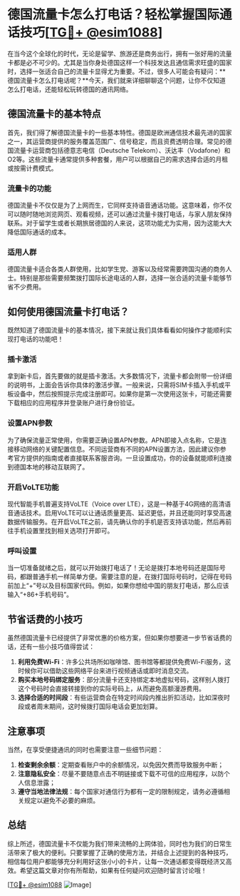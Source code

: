 # 德国流量卡怎么打电话？轻松掌握国际通话技巧[[TG💪+ @esim1088](https://t.me/s/esim1088)]

在当今这个全球化的时代，无论是留学、旅游还是商务出行，拥有一张好用的流量卡都是必不可少的。尤其是当你身处德国这样一个科技发达且通信需求旺盛的国家时，选择一张适合自己的流量卡显得尤为重要。不过，很多人可能会有疑问：**德国流量卡怎么打电话呢？**今天，我们就来详细聊聊这个问题，让你不仅知道怎么打电话，还能轻松玩转德国的通讯网络。

## 德国流量卡的基本特点

首先，我们得了解德国流量卡的一些基本特性。德国是欧洲通信技术最先进的国家之一，其运营商提供的服务覆盖范围广、信号稳定，而且资费透明合理。常见的德国流量卡运营商包括德意志电信（Deutsche Telekom）、沃达丰（Vodafone）和O2等。这些流量卡通常提供多种套餐，用户可以根据自己的需求选择合适的月租或按需计费模式。

### 流量卡的功能

德国流量卡不仅仅是为了上网而生，它同样支持语音通话功能。这意味着，你不仅可以随时随地浏览网页、观看视频，还可以通过流量卡拨打电话，与家人朋友保持联系。对于留学生或者长期旅居德国的人来说，这项功能尤为实用，因为这能大大降低国际通话的成本。

### 适用人群

德国流量卡适合各类人群使用，比如学生党、游客以及经常需要跨国沟通的商务人士。特别是那些需要频繁拨打国际长途电话的人群，选择一张合适的流量卡能够节省不少费用。

## 如何使用德国流量卡打电话？

既然知道了德国流量卡的基本情况，接下来就让我们具体看看如何操作才能顺利实现打电话的功能吧！

### 插卡激活

拿到新卡后，首先要做的就是插卡激活。大多数情况下，流量卡都会附带一份详细的说明书，上面会告诉你具体的激活步骤。一般来说，只需将SIM卡插入手机或平板设备中，然后按照提示完成注册即可。如果你是第一次使用这张卡，可能还需要下载相应的应用程序并登录账户进行身份验证。

### 设置APN参数

为了确保流量正常使用，你需要正确设置APN参数。APN即接入点名称，它是连接移动网络的关键配置信息。不同运营商有不同的APN设置方法，因此建议你参考官方提供的指南或者直接联系客服咨询。一旦设置成功，你的设备就能顺利连接到德国本地的移动互联网了。

### 开启VoLTE功能

现代智能手机普遍支持VoLTE（Voice over LTE），这是一种基于4G网络的高清语音通话技术。启用VoLTE可以让通话质量更高、延迟更低，并且还能同时享受高速数据传输服务。在开启VoLTE之前，请先确认你的手机是否支持该功能，然后再前往手机设置里找到相关选项打开即可。

### 呼叫设置

当一切准备就绪之后，就可以开始拨打电话了！无论是拨打本地号码还是国际号码，都跟普通手机一样简单方便。需要注意的是，在拨打国际号码时，记得在号码前加上“+”号以及目标国家代码。例如，如果你想给中国的朋友打电话，那么应该输入“+86+手机号码”。

## 节省话费的小技巧

虽然德国流量卡已经提供了非常优惠的价格方案，但如果你想要进一步节省话费的话，还有一些小技巧值得尝试：

1. **利用免费Wi-Fi**：许多公共场所如咖啡馆、图书馆等都提供免费Wi-Fi服务，这时候你可以借助这些网络平台来进行视频通话或即时消息交流。
2. **购买本地号码绑定服务**：部分流量卡还支持绑定本地虚拟号码，这样别人拨打这个号码时会直接转接到你的实际号码上，从而避免高额漫游费用。
3. **选择合适的时间段**：有些运营商会在特定时间段内推出折扣活动，比如深夜时段或者周末期间，这时候拨打国际电话会更加划算。

## 注意事项

当然，在享受便捷通讯的同时也需要注意一些细节问题：

1. **检查剩余余额**：定期查看账户中的余额情况，以免因欠费而导致服务中断；
2. **注意隐私安全**：尽量不要随意点击不明链接或下载不可信的应用程序，以防个人信息泄露；
3. **遵守当地法律法规**：每个国家对通信行为都有一定的限制规定，请务必遵循相关规定以避免不必要的麻烦。

## 总结

综上所述，德国流量卡不仅能为我们带来流畅的上网体验，同时也为我们的日常生活带来了极大的便利。只要掌握了正确的使用方法，并结合上述提到的各种技巧，相信每位用户都能够充分利用好这张小小的卡片，让每一次通话都变得既经济又高效。希望这篇文章对你有所帮助，如果有任何疑问欢迎随时留言讨论哦！

[[TG💪+ @esim1088](https://t.me/s/esim1088) ![Image](https://i.postimg.cc/4NQfJmqS/Snipaste-2025-05-13-00-14-12.png)]